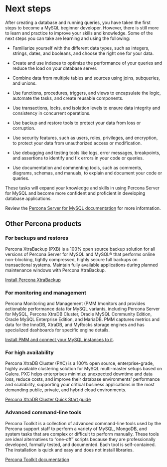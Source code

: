 # Next steps

After creating a database and running queries, you have taken the first steps to become a MySQL beginner developer. However, there is still more to learn and practice to improve your skills and knowledge. Some of the next steps you can take are learning and using the following:

- Familiarize yourself with the different data types, such as integers, strings, dates, and booleans, and choose the right one for your data.

- Create and use indexes to optimize the performance of your queries and reduce the load on your database server.

- Combine data from multiple tables and sources using joins, subqueries, and unions.

- Use functions, procedures, triggers, and views to encapsulate the logic, automate the tasks, and create reusable components.

- Use transactions, locks, and isolation levels to ensure data integrity and consistency in concurrent operations.

- Use backup and restore tools to protect your data from loss or corruption.

- Use security features, such as users, roles, privileges, and encryption, to protect your data from unauthorized access or modification.

- Use debugging and testing tools like logs, error messages, breakpoints, and assertions to identify and fix errors in your code or queries.

- Use documentation and commenting tools, such as comments, diagrams, schemas, and manuals, to explain and document your code or queries.

These tasks will expand your knowledge and skills in using Percona Server for MySQL and become more confident and proficient in developing database applications.

Review the [Percona Server for MySQL documentation](index.md) for more information. 

## Other Percona products

### For backups and restores

Percona XtraBackup (PXB) is a 100% open source backup solution for all versions of Percona Server for MySQL and MySQL® that performs online non-blocking, tightly compressed, highly secure full backups on transactional systems. Maintain fully available applications during planned maintenance windows with Percona XtraBackup.

[Install Percona XtraBackup](https://docs.percona.com/percona-xtrabackup/8.0/installation.html)

### For monitoring and management

Percona Monitoring and Management (PMM )monitors and provides actionable performance data for MySQL variants, including Percona Server for MySQL, Percona XtraDB Cluster, Oracle MySQL Community Edition, Oracle MySQL Enterprise Edition, and MariaDB. PMM captures metrics and data for the InnoDB, XtraDB, and MyRocks storage engines and has specialized dashboards for specific engine details.

[Install PMM and connect your MySQL instances to it](https://docs.percona.com/percona-monitoring-and-management/get-started/index.html).

### For high availability

Percona XtraDB Cluster (PXC) is a 100% open source, enterprise-grade, highly available clustering solution for MySQL multi-master setups based on Galera. PXC helps enterprises minimize unexpected downtime and data loss, reduce costs, and improve their database environments' performance and scalability, supporting your critical business applications in the most demanding public, private, and hybrid cloud environments.

[Percona XtraDB Cluster Quick Start guide](https://docs.percona.com/percona-xtradb-cluster/8.0/quickstart-overview.html)

### Advanced command-line tools

Percona Toolkit is a collection of advanced command-line tools used by the Percona support staff to perform a variety of MySQL, MongoDB, and system tasks that are complex or difficult to perform manually. These tools are ideal alternatives to “one-off” scripts because they are professionally developed, formally tested, and documented. Each tool is self-contained. The installation is quick and easy and does not install libraries.

[Percona Toolkit documentation](https://docs.percona.com/percona-toolkit/)
